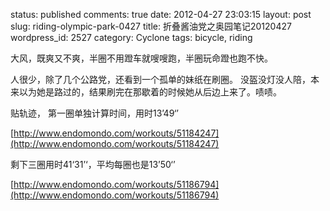 status: published
comments: true
date: 2012-04-27 23:03:15
layout: post
slug: riding-olympic-park-0427
title: 折叠酱油党之奥园笔记20120427
wordpress_id: 2527
category: Cyclone
tags: bicycle, riding

大风，既爽又不爽，半圈不用蹬车就嗖嗖跑，半圈玩命蹬也跑不快。

人很少，除了几个公路党，还看到一个孤单的妹纸在刷圈。
没盔没灯没人陪，本来以为她是路过的，结果刷完在那歇着的时候她从后边上来了。啧啧。

贴轨迹，
第一圈单独计算时间，用时13’49‘’

[http://www.endomondo.com/workouts/51184247](http://www.endomondo.com/workouts/51184247)


剩下三圈用时41‘31’‘，平均每圈也是13’50‘’

[http://www.endomondo.com/workouts/51186794](http://www.endomondo.com/workouts/51186794)

